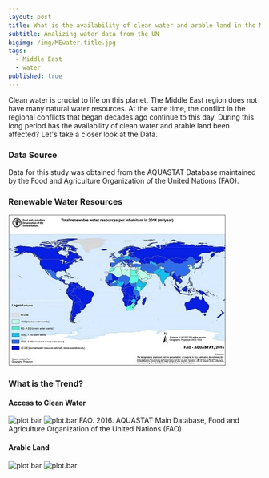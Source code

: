 ```yaml
---
layout: post
title: What is the availability of clean water and arable land in the Middle East?
subtitle: Analizing water data from the UN
bigimg: /img/MEwater.title.jpg
tags:
  - Middle East
  - water
published: true
---
```

Clean water is crucial to life on this planet.  The Middle East region does not have many natural water resources. At the same time, the conflict in the regional conflicts that began decades ago continue to this day. During this long period has the availability of clean water and arable land been affected? Let's take a closer look at the Data.

### Data Source
Data for this study was obtained from the AQUASTAT Database maintained by the  Food and Agriculture Organization of the United Nations (FAO).

### Renewable Water Resources
![image1](https://github.com/ed-chin-git/DS-Project-1---Data-Storytelling/raw/master/FAO%20Renewable%20Water%20Resources%20MAP.JPG)

### What is the Trend?
#### Access to Clean Water
![plot.bar](https://github.com/ed-chin-git/ed-chin-git.github.io/raw/master/img/plot.bar.water.png)
![plot.bar](https://github.com/ed-chin-git/ed-chin-git.github.io/raw/master/img/plot.heat.water.png)
FAO. 2016. AQUASTAT Main Database, Food and Agriculture Organization of the United Nations (FAO)

#### Arable Land
![plot.bar](https://github.com/ed-chin-git/ed-chin-git.github.io/raw/master/img/plot.bar.culti.png)
![plot.bar](https://github.com/ed-chin-git/ed-chin-git.github.io/raw/master/img/plot.heat.culti.png)

